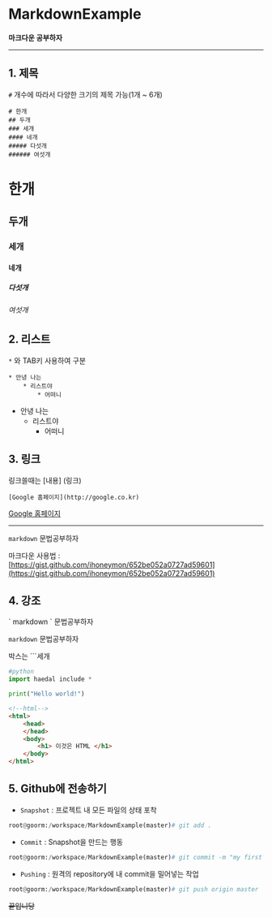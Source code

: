 # MarkdownExample
**마크다운 공부하자**

***

## 1. 제목

`#` 개수에 따라서 다양한 크기의 제목 가능(1개 ~ 6개)
```
# 한개
## 두개
### 세개
#### 네개
##### 다섯개
###### 여섯개
```

# 한개
## 두개
### 세개
#### 네개
##### 다섯개
###### 여섯개


## 2. 리스트
`*` 와 TAB키 사용하여 구분
```
* 안녕 나는
    * 리스트야
        * 어떠니
```

* 안녕 나는
    * 리스트야
        * 어떠니
        

## 3. 링크
링크쓸때는 [내용] (링크)

```
[Google 홈페이지](http://google.co.kr)
```
[Google 홈페이지](http://google.co.kr)

---

`markdown` 문법공부하자

마크다운 사용법 : [https://gist.github.com/ihoneymon/652be052a0727ad59601](https://gist.github.com/ihoneymon/652be052a0727ad59601)


## 4. 강조    


\` markdown \` 문법공부하자  

`markdown` 문법공부하자  
  
  
박스는 \`\`\`세개

```python
#python
import haedal include *

print("Hello world!")
```

```html
<!--html-->
<html>
    <head>
    </head>
    <body>
        <h1> 이것은 HTML </h1>
    </body>
</html>

```  

## 5. Github에 전송하기

* `Snapshot` : 프로젝트 내 모든 파일의 상태 포착

```python
root@goorm:/workspace/MarkdownExample(master)# git add .
```

* `Commit` : Snapshot을 만드는 행동

```python
root@goorm:/workspace/MarkdownExample(master)# git commit -m "my first markdown"
```

* `Pushing` : 원격의 repository에 내 commit을 밀어넣는 작업

```python
root@goorm:/workspace/MarkdownExample(master)# git push origin master
```  

~~끝입니당~~
